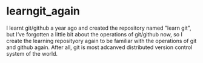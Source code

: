 # learngit_again
I learnt git/github a year ago and created the repository named "learn git", but I‘ve forgotten a little bit about the operations of git/github now, so I create the learning reposityory again to be familiar with the operations of git and github again. After all, git is  most adcanved distributed version control system of the world. 
